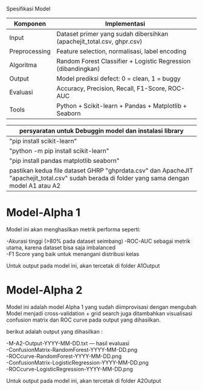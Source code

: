 Spesifikasi Model 

|Komponen	|        Implementasi |
|---|---|
|Input	         |   Dataset primer yang sudah dibersihkan (apachejit_total.csv, ghpr.csv)|
|Preprocessing	 |  Feature selection, normalisasi, label encoding|
|Algoritma	     |  Random Forest Classifier + Logistic Regression (dibandingkan)|
|Output	       |    Model prediksi defect: 0 = clean, 1 = buggy|
|Evaluasi	     |  Accuracy, Precision, Recall, F1-Score, ROC-AUC|
|Tools	         |  Python + Scikit-learn + Pandas + Matplotlib + Seaborn|

|persyaratan untuk Debuggin model dan instalasi library |
|---|
|"pip install scikit-learn"|
|"python -m pip install scikit-learn"|
|"pip install pandas matplotlib seaborn"|
|pastikan kedua file dataset GHRP "ghprdata.csv" dan ApacheJIT "apachejit_total.csv" sudah berada di folder yang sama dengan model A1 atau A2 |


Model-Alpha 1
======================================================================================================
Model ini akan menghasilkan metrik performa seperti:

-Akurasi tinggi (>80% pada dataset seimbang)
-ROC-AUC sebagai metrik utama, karena dataset bisa saja imbalanced  
-F1 Score yang baik untuk menangani distribusi kelas  

Untuk output pada model ini, akan tercetak di folder A1Output

Model-Alpha 2
======================================================================================================
Model ini adalah model Alpha 1 yang sudah diimprovisasi dengan mengubah 
Model menjadi cross-validation + grid search juga ditambahkan visualisasi
confusion matrix dan ROC curve pada output yang dihasilkan.

berikut adalah output yang dihasilkan :

-M-A2-Output-YYYY-MM-DD.txt — hasil evaluasi  
-ConfusionMatrix-RandomForest-YYYY-MM-DD.png  
-ROCcurve-RandomForest-YYYY-MM-DD.png  
-ConfusionMatrix-LogisticRegression-YYYY-MM-DD.png  
-ROCcurve-LogisticRegression-YYYY-MM-DD.png  

Untuk output pada model ini, akan tercetak di folder A2Output

